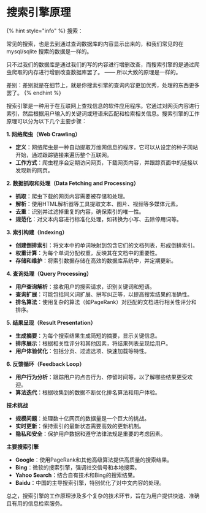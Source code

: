 # 搜索引擎原理



{% hint style="info" %}
搜索：

常见的搜索，也是去到通过查询数据库的内容显示出来的，和我们常见的在mysql/sqlite 搜索的数据是一样的。

只不过我们的数据库是通过我们的写的内容进行增删改查，而搜索引擎的是通过爬虫爬取的内存进行增删改查数据库罢了。 —— 所以大致的原理是一样的。

差别：差别就是在细节上，就是你搜索引擎的查询内容更加优秀，处理的东西更多罢了。
{% endhint %}

搜索引擎是一种用于在互联网上查找信息的软件应用程序。它通过对网页内容进行索引，然后根据用户输入的关键词或短语来匹配和检索相关信息。搜索引擎的工作原理可以分为以下几个主要步骤：

**1. 网络爬虫（Web Crawling）**

* **定义**：网络爬虫是一种自动提取万维网信息的程序，它可以从设定的种子网站开始，通过跟踪链接来遍历整个互联网。
* **工作方式**：爬虫程序会定期访问网页，下载网页内容，并跟踪页面中的链接以发现新的网页。

**2. 数据抓取和处理（Data Fetching and Processing）**

* **抓取**：爬虫下载的网页内容需要被存储和处理。
* **解析**：使用HTML解析器等工具提取文本、图片、视频等多媒体元素。
* **去重**：识别并过滤掉重复的内容，确保索引的唯一性。
* **规范化**：对文本内容进行标准化处理，如转换为小写、去除停用词等。

**3. 索引构建（Indexing）**

* **创建倒排索引**：将文本中的单词映射到包含它们的文档列表，形成倒排索引。
* **权重计算**：为每个单词分配权重，反映其在文档中的重要性。
* **存储和维护**：将索引数据存储在高效的数据库系统中，并定期更新。

**4. 查询处理（Query Processing）**

* **用户查询解析**：接收用户的搜索请求，识别关键词和短语。
* **查询扩展**：可能包括同义词扩展、拼写纠正等，以提高搜索结果的准确性。
* **排名算法**：使用复杂的算法（如PageRank）对匹配的文档进行相关性评分和排序。

**5. 结果呈现（Result Presentation）**

* **生成摘要**：为每个搜索结果生成简短的摘要，显示关键信息。
* **排序展示**：根据相关性评分和其他因素，将结果列表呈现给用户。
* **用户体验优化**：包括分页、过滤选项、快速加载等特性。

**6. 反馈循环（Feedback Loop）**

* **用户行为分析**：跟踪用户的点击行为、停留时间等，以了解哪些结果更受欢迎。
* **算法迭代**：根据收集到的数据不断优化排名算法和用户体验。

**技术挑战**

* **规模问题**：处理数十亿网页的数据量是一个巨大的挑战。
* **实时更新**：保持索引的最新状态需要高效的更新机制。
* **隐私和安全**：保护用户数据和遵守法律法规是重要的考虑因素。

**主要搜索引擎**

* **Google**：使用PageRank和其他高级算法提供高质量的搜索结果。
* **Bing**：微软的搜索引擎，强调社交信号和本地搜索。
* **Yahoo Search**：结合自有技术和Bing的搜索结果。
* **Baidu**：中国的主导搜索引擎，特别优化了对中文内容的处理。

总之，搜索引擎的工作原理涉及多个复杂的技术环节，旨在为用户提供快速、准确且有用的信息检索服务。
